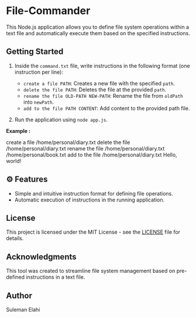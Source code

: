 # File-Commander
This Node.js application allows you to define file system operations within a text file and automatically execute them based on the specified instructions.

##  Getting Started

1. Inside the `command.txt` file, write instructions in the following format (one instruction per line):

    - `create a file PATH`: Creates a new file with the specified `path`.
    - `delete the file PATH`: Deletes the file at the provided `path`.
    - `rename the file OLD-PATH NEW-PATH`: Rename the file from `oldPath` into `newPath`.
    - `add to the file PATH CONTENT`: Add content to the provided path file.

3. Run the application using `node app.js`.

**Example :**

create a file /home/personal/diary.txt
delete the file /home/personal/diary.txt
rename the file /home/personal/diary.txt /home/personal/book.txt 
add to the file /home/personal/diary.txt Hello, world! 


## ⚙️ Features

- Simple and intuitive instruction format for defining file operations.
- Automatic execution of instructions in the running application.

##  License

This project is licensed under the MIT License - see the [LICENSE](LICENSE) file for details.

##  Acknowledgments

This tool was created to streamline file system management based on pre-defined instructions in a text file.

##  Author

Suleman Elahi